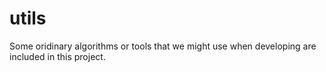 # utils
Some oridinary algorithms or tools that we might use when developing are included in this project. 
